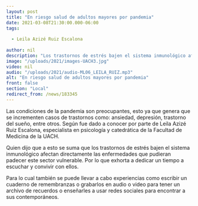 ```yaml
---
layout: post
title: "En riesgo salud de adultos mayores por pandemia"
date: 2021-03-08T21:30:00.000-06:00
tags:
  
  - Leila Azizé Ruiz Escalona
  
author: nil
description: "Los trastornos de estrés bajen el sistema inmunológico afectan directamente  las enfermedades que pudieran padecer."
image: "/uploads/2021/images-UACH3.jpg"
video: nil
audio: "/uploads/2021/audio-ML06_LEILA_RUIZ.mp3"
alt: "En riesgo salud de adultos mayores por pandemia"
front: false
section: "Local"
redirect_from: /news/183345
---
```


Las condiciones de la pandemia son preocupantes, esto ya que genera que se incrementen casos de trastornos como: ansiedad, depresión, trastorno del sueño, entre otros. Según fue dado a conocer por parte de Leila Azizé Ruiz Escalona, especialista en psicología y catedrática de la Facultad de Medicina de la UACH.

Quien dijo que a esto se suma que los trastornos de estrés bajen el sistema inmunológico afectan directamente  las enfermedades que pudieran padecer este sector vulnerable. Por lo que exhorta a dedicar un tiempo a escuchar y convivir con ellos.

Para lo cual también se puede llevar a cabo experiencias como escribir un cuaderno de remembranzas o grabarlos en audio o video para tener un archivo de recuerdos o enseñarles a usar redes sociales para encontrar a sus contemporáneos.